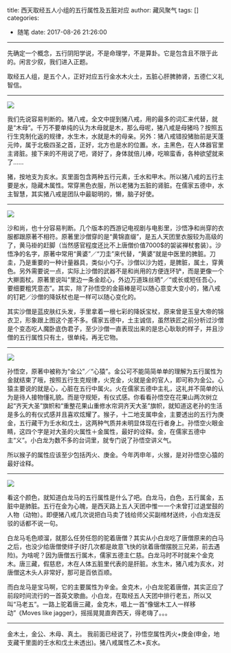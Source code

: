 title: 西天取经五人小组的五行属性及五脏对应
author: 藏风聚气
tags: []
categories:
  - 随笔
date: 2017-08-26 21:26:00
---

先确定一个概念，五行阴阳学说，不是命理学，不是算卦。它是包含且不限于此的。闲言少叙，我们进入正题。

取经五人组，是五个人，正好对应五行金水木火土，五脏心肝脾肺肾，五德仁义礼智信。

-------

![](http://fs-image.pull.net.cn/17-8-26/51063047.jpg!800)

我们先说容易判断的。猪八戒，全文中提到猪八戒，用的最多的词汇来代替，就是“木母”。千万不要单纯的认为木母就是木，那么母呢，猪八戒是母猪吗？按照五行生克制化返的规律，水生木，水就是木的母亲。另外：猪八戒错投猪胎前是天蓬元帅，属于北极四圣之首，正好，北方也是水的位置。水，主黑色，在人体器官里主肾脏。接下来的不用说了吧，肾好了，身体就倍儿棒，吃嘛蛮香，各种欲望就来了……

猪，按地支为亥水。亥里面包含两种五行元素，壬水和甲木。所以猪八戒的五行主要是水，隐藏木属性。常穿黑色衣服，所以老猪为五脏的肾脏。在儒家五德中，水主智慧，其实猪八戒是团队中最聪明的，懒，脑子好使。

--------

![](http://fs-image.pull.net.cn/17-8-26/34112346.jpg!800)

沙和尚，也十分容易判断。几个版本的西游记电视剧与电影里，沙悟净和尚穿的衣服都跟原著不相符。原著里沙僧穿的是“黄锦直缀”，是五人天团里衣服较为高级的了，黄马褂的赶脚（当然感官程度还比不上唐僧价值7000$的袈裟禅杖套装）。沙悟净的名字，原著中常用“黄婆”／“刀圭”来代替，“黄婆”就是中医里的脾脏。刀圭，乃是重要的一种计量器具，类似小勺子。沙僧以沙为姓，是脾脏，属土，穿黄色。另外需要说一点，实际上沙僧的武器不是和尚用的方便连环铲，而是更像一个大擀面杖。原著里说叫“里边一条金趁心，外边万道珠丝晒”／“或长或短任吾心，要细要粗凭意态”。其实，除了孙悟空的金箍棒是可以随心意变大变小的，猪八戒的钉耙／沙僧的降妖杖也是一样可以随心变化的。

其实沙僧是蓝皮肤红头发，手里拿着一根七彩的降妖宝杖，原来曾是玉皇大帝的锦衣卫，形象跟上图这个差不多。儒家五德中，土主诚信，虽然铁匠之前分析过沙僧是个变态吃人魔卧底伪君子，至少沙僧一直表现出来的是忠心耿耿的样子，并且沙僧的五行属性只有土，很单纯，再无它物。

--------

![](http://fs-image.pull.net.cn/17-8-26/58183109.jpg!800)

孙悟空，原著中被称为“金公”／“心猿”。金公可不能简简单单的理解为五行属性为金就结束了哦，按照五行生克规律，火克金，火就是金的官人，即可称为金公。心猿主要说的就是心，心脏在五行中属火。火在儒家五德中主礼，这礼并不简单的认为是待人接物懂礼貌。而是守规矩，有仪式感。你看看孙悟空在花果山两次树立起“齐天大圣”旗帜和“重整花果山重修水帘洞齐天大圣”旗帜，就知道这老孙的生活是多么的有仪式感并且喜欢炫耀了。猴子，十二地支属申金，主要透出的五行为庚金，五行藏干为壬水和戊土，这两种气质并未明显体现在行者身上。孙悟空火眼金睛，这四个字是对大圣的火属性＋金属性，最好的诠释。金，在儒家五德中主“义”。小白龙为数不多的台词里，就专门说了孙悟空讲义气。

所以猴子的属性应该至少包括丙火、庚金。今年丙申年，火猴，是对孙悟空心猿的最好诠释。

--------

![](http://fs-image.pull.net.cn/17-8-26/14952178.jpg!800)

看这个颜色，就知道白龙马的五行属性是什么了吧。白龙马，白色，五行属金，五脏中是肺脏。五行在金为心魄，是西天路上五人天团中惟一一个未曾打过退堂鼓的人物（动物）。即便猪八戒几次说把白马卖了钱给师父买副棺材送终，小白龙连反驳的话都不说一句。

白龙马毛色顺溜，就那么任劳任怨的驼着唐僧？其实从小白龙吃了唐僧原来的白马之后，也没少给唐僧使绊子(好几次都是故意飞快的驮着唐僧摆脱三兄弟，前去遇险)。为啥呢？因为唐僧五行属木，儒家五德主仁慈。白龙马时不时就来个金克木。唐三藏，假慈悲，木在人体五脏里代表的是肝脏。水生木，猪八戒为亥水，对唐僧这木头人非常好，那可是百依百顺。

而白龙马是宝马啊，它的主要属性为辛金。金克木，小白龙驼着唐僧，其实正应了前段时间流行的一首英文歌曲。小白龙，在取经五人天团中排行老五，所以又叫“马老五”。一路上驼着唐三藏，金克木，唱上一首“像锯木工人一样移动”《Moves like jagger》，摇摇晃晃直奔西天，得老嗨了。。。

--------


金木土，金公、木母、真土。
我前面已经说了，孙悟空属性丙火+庚金(申金，地支藏干里面的壬水和戊土未透出)。猪八戒属性乙木+亥水。
